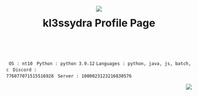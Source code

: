 <p align="center">
<img src="https://i.pinimg.com/originals/6a/b9/89/6ab989220357141ba8d203e2ab664264.gif">
<h1 align="center" style="padding-top:0px; margin-top: 0px; ">kl3ssydra Profile Page</h1> 
<br>
<br>
<br>
<p align="left">

<code>       OS  :  nt10</code>
<code>   Python  :  python 3.9.12</code>
<code>Languages  :  python, java, js, batch, c</code>
<code>  Discord  :  776077071515516928</code>
<code>   Server  :  1000023123216830576</code>

</p>
<p align="right">
<img src="https://github-readme-stats.vercel.app/api?username=kl3ssydra&count_private=true&bg_color=30,595959,2e2c2c&title_color=fff&text_color=fff">
</p>
<br>
<br>    
<br>
